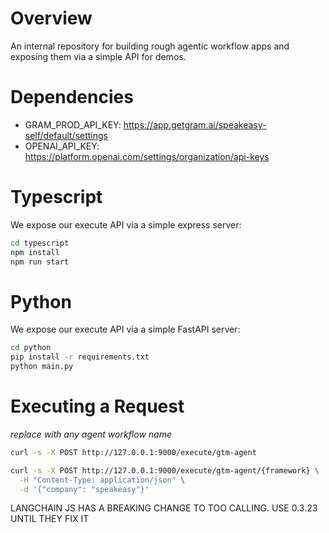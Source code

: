 # Overview

An internal repository for building rough agentic workflow apps and exposing them via a simple API for demos.

# Dependencies

- GRAM_PROD_API_KEY: https://app.getgram.ai/speakeasy-self/default/settings
- OPENAI_API_KEY: https://platform.openai.com/settings/organization/api-keys

# Typescript

We expose our execute API via a simple express server:

```sh
cd typescript
npm install
npm run start
```

# Python

We expose our execute API via a simple FastAPI server:

```sh
cd python
pip install -r requirements.txt
python main.py
```

# Executing a Request

*replace with any agent workflow name*

```sh
curl -s -X POST http://127.0.0.1:9000/execute/gtm-agent
```

```sh
curl -s -X POST http://127.0.0.1:9000/execute/gtm-agent/{framework} \
  -H "Content-Type: application/json" \
  -d '{"company": "speakeasy"}'
```

LANGCHAIN JS HAS A BREAKING CHANGE TO TOO CALLING. USE 0.3.23 UNTIL THEY FIX IT
